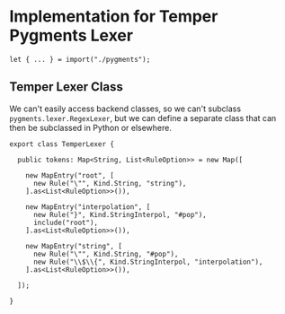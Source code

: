 # Implementation for Temper Pygments Lexer

    let { ... } = import("./pygments");

## Temper Lexer Class

We can't easily access backend classes, so we can't subclass
`pygments.lexer.RegexLexer`, but we can define a separate class that can then
be subclassed in Python or elsewhere.

    export class TemperLexer {

      public tokens: Map<String, List<RuleOption>> = new Map([

        new MapEntry("root", [
          new Rule("\"", Kind.String, "string"),
        ].as<List<RuleOption>>()),

        new MapEntry("interpolation", [
          new Rule("}", Kind.StringInterpol, "#pop"),
          include("root"),
        ].as<List<RuleOption>>()),

        new MapEntry("string", [
          new Rule("\"", Kind.String, "#pop"),
          new Rule("\\$\\{", Kind.StringInterpol, "interpolation"),
        ].as<List<RuleOption>>()),

      ]);

    }
